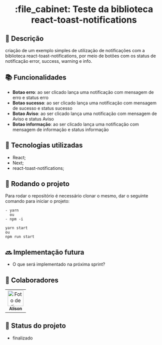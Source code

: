 <h1 align="center">:file_cabinet: Teste da biblioteca react-toast-notifications</h1>

## :memo: Descrição

criação de um exemplo simples de utilização de notificações com a biblioteca react-toast-notifications, por meio de botões com os status de notificação error, success, warning e info.

## :books: Funcionalidades

- <b>Botao erro</b>: ao ser clicado lança uma notificação com mensagem de erro e status erro
- <b>Botao sucesso</b>: ao ser clicado lança uma notificação com mensagem de sucesso e status sucesso
- <b>Botao Aviso</b>: ao ser clicado lança uma notificação com mensagem de Aviso e status Aviso
- <b>Botao informação</b>: ao ser clicado lança uma notificação com mensagem de informação e status informação

## :wrench: Tecnologias utilizadas

- React;
- Next;
- react-toast-notifications;

## :rocket: Rodando o projeto

Para rodar o repositório é necessário clonar o mesmo, dar o seguinte comando para iniciar o projeto:

```
- yarn
  ou
- npm -i

yarn start
ou
npm run start
```

## :soon: Implementação futura

- O que será implementado na próxima sprint?

## :handshake: Colaboradores

<table>
  <tr>
    <td align="center">
      <a href="http://github.com/AlisonSimiao">
        <img src="https://avatars.githubusercontent.com/u/67746832?v=4" width="50px;" alt="Foto de alison simiao no GitHub"/><br>
        <sub>
          <b>Alison</b>
        </sub>
      </a>
    </td>
  </tr>
</table>

## :dart: Status do projeto

- finalizado
